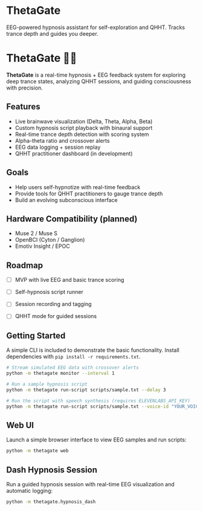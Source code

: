 # ThetaGate
EEG-powered hypnosis assistant for self-exploration and QHHT. Tracks trance depth and guides you deeper.
# ThetaGate 🧠🔮

**ThetaGate** is a real-time hypnosis + EEG feedback system for exploring deep trance states, analyzing QHHT sessions, and guiding consciousness with precision.

## Features
- Live brainwave visualization (Delta, Theta, Alpha, Beta)
- Custom hypnosis script playback with binaural support
- Real-time trance depth detection with scoring system
- Alpha-theta ratio and crossover alerts
- EEG data logging + session replay
- QHHT practitioner dashboard (in development)

## Goals
- Help users self-hypnotize with real-time feedback
- Provide tools for QHHT practitioners to gauge trance depth
- Build an evolving subconscious interface

## Hardware Compatibility (planned)
- Muse 2 / Muse S
- OpenBCI (Cyton / Ganglion)
- Emotiv Insight / EPOC

## Roadmap
- [ ] MVP with live EEG and basic trance scoring
- [ ] Self-hypnosis script runner
- [ ] Session recording and tagging
- [ ] QHHT mode for guided sessions


## Getting Started

A simple CLI is included to demonstrate the basic functionality.
Install dependencies with `pip install -r requirements.txt`.

```bash
# Stream simulated EEG data with crossover alerts
python -m thetagate monitor --interval 1

# Run a sample hypnosis script
python -m thetagate run-script scripts/sample.txt --delay 3

# Run the script with speech synthesis (requires ELEVENLABS_API_KEY)
python -m thetagate run-script scripts/sample.txt --voice-id "YOUR_VOICE_ID"
```

## Web UI

Launch a simple browser interface to view EEG samples and run scripts:

```bash
python -m thetagate web
```

## Dash Hypnosis Session

Run a guided hypnosis session with real-time EEG visualization and automatic
logging:

```bash
python -m thetagate.hypnosis_dash
```

